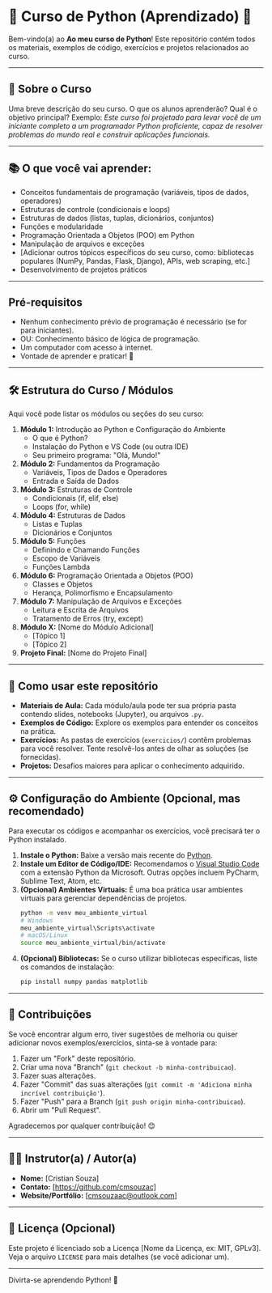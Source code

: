 # 🐍 Curso de Python (Aprendizado) 🐍

Bem-vindo(a) ao **Ao meu curso de Python**! Este repositório contém todos os materiais, exemplos de código, exercícios e projetos relacionados ao curso.

---

## 🎯 Sobre o Curso

Uma breve descrição do seu curso. O que os alunos aprenderão? Qual é o objetivo principal?
Exemplo: *Este curso foi projetado para levar você de um iniciante completo a um programador Python proficiente, capaz de resolver problemas do mundo real e construir aplicações funcionais.*

---

## 📚 O que você vai aprender:

* Conceitos fundamentais de programação (variáveis, tipos de dados, operadores)
* Estruturas de controle (condicionais e loops)
* Estruturas de dados (listas, tuplas, dicionários, conjuntos)
* Funções e modularidade
* Programação Orientada a Objetos (POO) em Python
* Manipulação de arquivos e exceções
* [Adicionar outros tópicos específicos do seu curso, como: bibliotecas populares (NumPy, Pandas, Flask, Django), APIs, web scraping, etc.]
* Desenvolvimento de projetos práticos

---

##  Pré-requisitos

* Nenhum conhecimento prévio de programação é necessário (se for para iniciantes).
* OU: Conhecimento básico de lógica de programação.
* Um computador com acesso à internet.
* Vontade de aprender e praticar! 💪

---

## 🛠️ Estrutura do Curso / Módulos

Aqui você pode listar os módulos ou seções do seu curso:

1.  **Módulo 1:** Introdução ao Python e Configuração do Ambiente
    * O que é Python?
    * Instalação do Python e VS Code (ou outra IDE)
    * Seu primeiro programa: "Olá, Mundo!"
2.  **Módulo 2:** Fundamentos da Programação
    * Variáveis, Tipos de Dados e Operadores
    * Entrada e Saída de Dados
3.  **Módulo 3:** Estruturas de Controle
    * Condicionais (if, elif, else)
    * Loops (for, while)
4.  **Módulo 4:** Estruturas de Dados
    * Listas e Tuplas
    * Dicionários e Conjuntos
5.  **Módulo 5:** Funções
    * Definindo e Chamando Funções
    * Escopo de Variáveis
    * Funções Lambda
6.  **Módulo 6:** Programação Orientada a Objetos (POO)
    * Classes e Objetos
    * Herança, Polimorfismo e Encapsulamento
7.  **Módulo 7:** Manipulação de Arquivos e Exceções
    * Leitura e Escrita de Arquivos
    * Tratamento de Erros (try, except)
8.  **Módulo X:** [Nome do Módulo Adicional]
    * [Tópico 1]
    * [Tópico 2]
9.  **Projeto Final:** [Nome do Projeto Final]

---

## 🚀 Como usar este repositório

* **Materiais de Aula:** Cada módulo/aula pode ter sua própria pasta contendo slides, notebooks (Jupyter), ou arquivos `.py`.
* **Exemplos de Código:** Explore os exemplos para entender os conceitos na prática.
* **Exercícios:** As pastas de exercícios (`exercicios/`) contêm problemas para você resolver. Tente resolvê-los antes de olhar as soluções (se fornecidas).
* **Projetos:** Desafios maiores para aplicar o conhecimento adquirido.

---

## ⚙️ Configuração do Ambiente (Opcional, mas recomendado)

Para executar os códigos e acompanhar os exercícios, você precisará ter o Python instalado.

1.  **Instale o Python:** Baixe a versão mais recente do [Python](https://www.python.org/downloads/).
2.  **Instale um Editor de Código/IDE:** Recomendamos o [Visual Studio Code](https://code.visualstudio.com/) com a extensão Python da Microsoft. Outras opções incluem PyCharm, Sublime Text, Atom, etc.
3.  **(Opcional) Ambientes Virtuais:** É uma boa prática usar ambientes virtuais para gerenciar dependências de projetos.
    ```bash
    python -m venv meu_ambiente_virtual
    # Windows
    meu_ambiente_virtual\Scripts\activate
    # macOS/Linux
    source meu_ambiente_virtual/bin/activate
    ```
4.  **(Opcional) Bibliotecas:** Se o curso utilizar bibliotecas específicas, liste os comandos de instalação:
    ```bash
    pip install numpy pandas matplotlib
    ```

---

## 🤝 Contribuições

Se você encontrar algum erro, tiver sugestões de melhoria ou quiser adicionar novos exemplos/exercícios, sinta-se à vontade para:

1.  Fazer um "Fork" deste repositório.
2.  Criar uma nova "Branch" (`git checkout -b minha-contribuicao`).
3.  Fazer suas alterações.
4.  Fazer "Commit" das suas alterações (`git commit -m 'Adiciona minha incrível contribuição'`).
5.  Fazer "Push" para a Branch (`git push origin minha-contribuicao`).
6.  Abrir um "Pull Request".

Agradecemos por qualquer contribuição! 😊

---

## 👨‍🏫 Instrutor(a) / Autor(a)

* **Nome:** [Cristian Souza]
* **Contato:** [https://github.com/cmsouzac]
* **Website/Portfólio:** [cmsouzaac@outlook.com]

---

## 📜 Licença (Opcional)

Este projeto é licenciado sob a Licença [Nome da Licença, ex: MIT, GPLv3]. Veja o arquivo `LICENSE` para mais detalhes (se você adicionar um).

---

Divirta-se aprendendo Python! 🎉